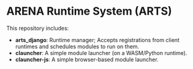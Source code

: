 # ARENA Runtime System (ARTS)

This repository includes:
- **arts_django**: Runtime manager; Accepts registrations from client runtimes and schedules modules to run on them.
- **clauncher**: A simple module launcher (on a WASM/Python runtime).
- **clauncher-js**: A simple browser-based module launcher.
